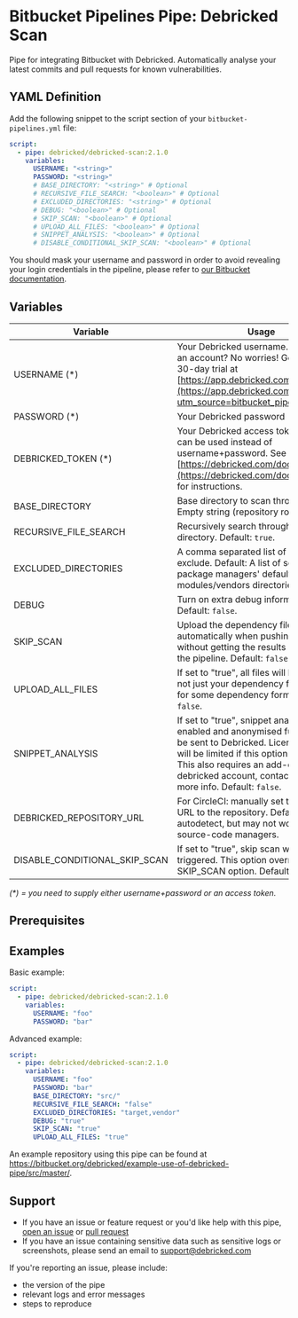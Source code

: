# Bitbucket Pipelines Pipe: Debricked Scan

Pipe for integrating Bitbucket with Debricked. Automatically analyse your latest commits and pull requests for known vulnerabilities.

## YAML Definition

Add the following snippet to the script section of your `bitbucket-pipelines.yml` file:

```yaml
script:
  - pipe: debricked/debricked-scan:2.1.0
    variables:
      USERNAME: "<string>"
      PASSWORD: "<string>"
      # BASE_DIRECTORY: "<string>" # Optional
      # RECURSIVE_FILE_SEARCH: "<boolean>" # Optional
      # EXCLUDED_DIRECTORIES: "<string>" # Optional
      # DEBUG: "<boolean>" # Optional
      # SKIP_SCAN: "<boolean>" # Optional
      # UPLOAD_ALL_FILES: "<boolean>" # Optional
      # SNIPPET_ANALYSIS: "<boolean>" # Optional
      # DISABLE_CONDITIONAL_SKIP_SCAN: "<boolean>" # Optional
```

You should mask your username and password in order to avoid revealing your login credentials in the pipeline, please refer to [our Bitbucket documentation](https://debricked.com/documentation/1.0/integrations/ci-build-systems/bitbucket).

## Variables

| Variable                      | Usage                                                                                                                                                                                                                                                                       |
|-------------------------------|-----------------------------------------------------------------------------------------------------------------------------------------------------------------------------------------------------------------------------------------------------------------------------|
| USERNAME (*)                  | Your Debricked username. Don't have an account? No worries! Get your free 30-day trial at [https://app.debricked.com/en/register](https://app.debricked.com/en/register?utm_source=bitbucket_pipe)                                                                          |
| PASSWORD (*)                  | Your Debricked password                                                                                                                                                                                                                                                     |
| DEBRICKED_TOKEN (*)           | Your Debricked access token, which can be used instead of username+password. See [https://debricked.com/documentation/](https://debricked.com/documentation/) for instructions.                                                                                             |
| BASE_DIRECTORY                | Base directory to scan through. Default: Empty string (repository root).                                                                                                                                                                                                    |
| RECURSIVE_FILE_SEARCH         | Recursively search through base directory. Default: `true`.                                                                                                                                                                                                                 |
| EXCLUDED_DIRECTORIES          | A comma separated list of directories to exclude. Default: A list of some common package managers' default modules/vendors directories.                                                                                                                                     |
| DEBUG                         | Turn on extra debug information. Default: `false`.                                                                                                                                                                                                                          |
| SKIP_SCAN                     | Upload the dependency files automatically when pushing code, without getting the results of the scan in the pipeline. Default: `false`.                                                                                                                                     |
| UPLOAD_ALL_FILES              | If set to "true", all files will be uploaded, not just your dependency files. Needed for some dependency formats. Default: `false`.                                                                                                                                         |
| SNIPPET_ANALYSIS              | If set to "true", snippet analysis will be enabled and anonymised functions will be sent to Debricked. License detection will be limited if this option is not set. This also requires an add-on to your debricked account, contact sales for more info. Default: `false`.  |
| DEBRICKED_REPOSITORY_URL      | For CircleCI: manually set the http/https URL to the repository. Default: tries to autodetect, but may not work for all source-code managers.                                                                                                                               |
| DISABLE_CONDITIONAL_SKIP_SCAN | If set to "true", skip scan will never be triggered. This option overrides the SKIP_SCAN option. Default: `false`.                                                                                                                                                          |

_(*) = you need to supply either username+password or an access token._

## Prerequisites

## Examples

Basic example:

```yaml
script:
  - pipe: debricked/debricked-scan:2.1.0
    variables:
      USERNAME: "foo"
      PASSWORD: "bar"
```

Advanced example:

```yaml
script:
  - pipe: debricked/debricked-scan:2.1.0
    variables:
      USERNAME: "foo"
      PASSWORD: "bar"
      BASE_DIRECTORY: "src/"
      RECURSIVE_FILE_SEARCH: "false"
      EXCLUDED_DIRECTORIES: "target,vendor"
      DEBUG: "true"
      SKIP_SCAN: "true"
      UPLOAD_ALL_FILES: "true"
```

An example repository using this pipe can be found at https://bitbucket.org/debricked/example-use-of-debricked-pipe/src/master/.

## Support
- If you have an issue or feature request or you'd like help with this pipe, [open an issue](https://bitbucket.org/debricked/debricked-scan/issues/new) or [pull request](https://bitbucket.org/debricked/debricked-scan/pull-requests/new)
- If you have an issue containing sensitive data such as sensitive logs or screenshots, please send an email to [support@debricked.com](mailto:support@debricked.com)

If you're reporting an issue, please include:

- the version of the pipe
- relevant logs and error messages
- steps to reproduce

